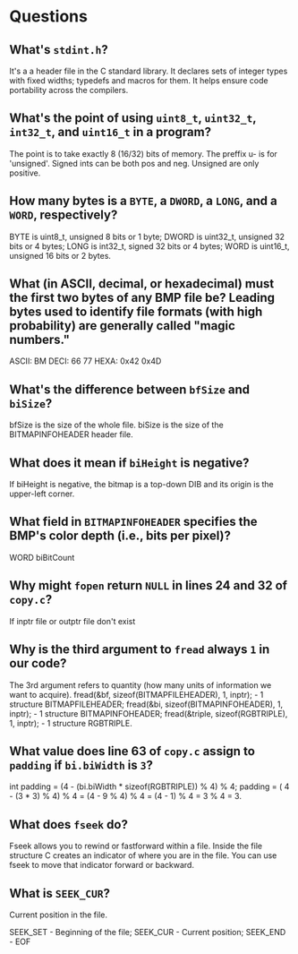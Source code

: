 # Questions

## What's `stdint.h`?

It's a a header file in the C standard library. It declares sets of integer types with fixed widths; typedefs and macros for them. It helps ensure code portability across the compilers.

## What's the point of using `uint8_t`, `uint32_t`, `int32_t`, and `uint16_t` in a program?

The point is to take exactly 8 (16/32) bits of memory. The preffix u- is for 'unsigned'. Signed ints can be both pos and neg. Unsigned are only positive.

## How many bytes is a `BYTE`, a `DWORD`, a `LONG`, and a `WORD`, respectively?

BYTE is uint8_t, unsigned 8 bits or 1 byte;
DWORD is uint32_t, unsigned 32 bits or 4 bytes;
LONG is int32_t, signed 32 bits or 4 bytes;
WORD is uint16_t, unsigned 16 bits or 2 bytes.

## What (in ASCII, decimal, or hexadecimal) must the first two bytes of any BMP file be? Leading bytes used to identify file formats (with high probability) are generally called "magic numbers."

ASCII: BM
DECI: 66 77
HEXA: 0x42 0x4D

## What's the difference between `bfSize` and `biSize`?

bfSize is the size of the whole file. biSize is the size of the BITMAPINFOHEADER header file.

## What does it mean if `biHeight` is negative?

If biHeight is negative, the bitmap is a top-down DIB and its origin is the upper-left corner.

## What field in `BITMAPINFOHEADER` specifies the BMP's color depth (i.e., bits per pixel)?

WORD biBitCount

## Why might `fopen` return `NULL` in lines 24 and 32 of `copy.c`?

If inptr file or outptr file don't exist

## Why is the third argument to `fread` always `1` in our code?

The 3rd argument refers to quantity (how many units of information we want to acquire).
fread(&bf, sizeof(BITMAPFILEHEADER), 1, inptr); - 1 structure BITMAPFILEHEADER;
fread(&bi, sizeof(BITMAPINFOHEADER), 1, inptr); - 1 structure BITMAPINFOHEADER;
fread(&triple, sizeof(RGBTRIPLE), 1, inptr); - 1 structure RGBTRIPLE.

## What value does line 63 of `copy.c` assign to `padding` if `bi.biWidth` is `3`?

int padding = (4 - (bi.biWidth * sizeof(RGBTRIPLE)) % 4) % 4;
padding = ( 4 - (3 * 3) % 4) % 4 = (4 - 9 % 4) % 4 = (4 - 1) % 4 = 3 % 4 = 3.


## What does `fseek` do?

Fseek allows you to rewind or fastforward within a file.
Inside the file structure C creates an indicator of where you are in the file. You can use fseek to move that indicator forward or backward.

## What is `SEEK_CUR`?

Current position in the file.

SEEK_SET - Beginning of the file;
SEEK_CUR - Current position;
SEEK_END - EOF
